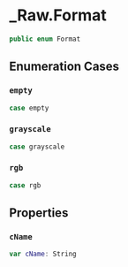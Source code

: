 # \_Raw.Format

``` swift
public enum Format
```

## Enumeration Cases

### `empty`

``` swift
case empty
```

### `grayscale`

``` swift
case grayscale
```

### `rgb`

``` swift
case rgb
```

## Properties

### `cName`

``` swift
var cName: String
```
